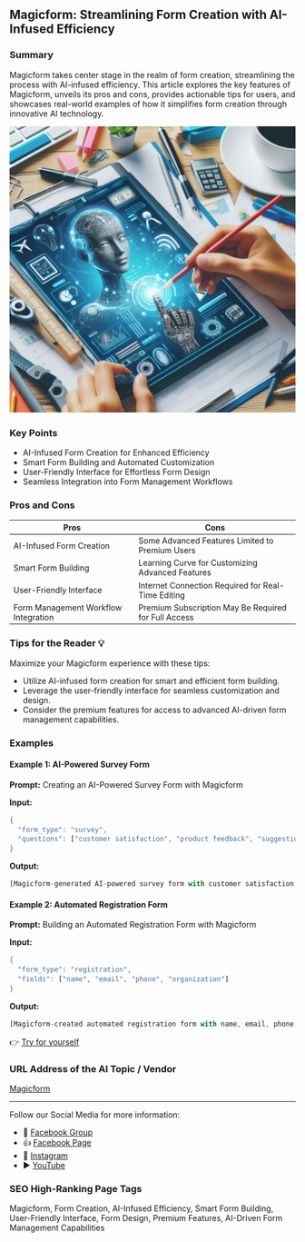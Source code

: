 ## Magicform: Streamlining Form Creation with AI-Infused Efficiency

### Summary
Magicform takes center stage in the realm of form creation, streamlining the process with AI-infused efficiency. This article explores the key features of Magicform, unveils its pros and cons, provides actionable tips for users, and showcases real-world examples of how it simplifies form creation through innovative AI technology.

<img src="./magicform.webp" alt="Magicform Image"/>

### Key Points
- AI-Infused Form Creation for Enhanced Efficiency
- Smart Form Building and Automated Customization
- User-Friendly Interface for Effortless Form Design
- Seamless Integration into Form Management Workflows

### Pros and Cons

| Pros                             | Cons                                               |
| -------------------------------- | -------------------------------------------------- |
| AI-Infused Form Creation          | Some Advanced Features Limited to Premium Users   |
| Smart Form Building               | Learning Curve for Customizing Advanced Features |
| User-Friendly Interface           | Internet Connection Required for Real-Time Editing |
| Form Management Workflow Integration | Premium Subscription May Be Required for Full Access|

### Tips for the Reader 💡
Maximize your Magicform experience with these tips:
- Utilize AI-infused form creation for smart and efficient form building.
- Leverage the user-friendly interface for seamless customization and design.
- Consider the premium features for access to advanced AI-driven form management capabilities.

### Examples

#### Example 1: AI-Powered Survey Form
**Prompt:** Creating an AI-Powered Survey Form with Magicform

**Input:**
```dart
{
  "form_type": "survey",
  "questions": ["customer satisfaction", "product feedback", "suggestions"]
}
```

**Output:**
```dart
[Magicform-generated AI-powered survey form with customer satisfaction, product feedback, and suggestions questions]
```

#### Example 2: Automated Registration Form
**Prompt:** Building an Automated Registration Form with Magicform

**Input:**
```dart
{
  "form_type": "registration",
  "fields": ["name", "email", "phone", "organization"]
}
```

**Output:**
```dart
[Magicform-created automated registration form with name, email, phone, and organization fields]
```

👉 <a href="https://www.magicform.ai/" target="_blank">Try for yourself</a>

### URL Address of the AI Topic / Vendor
<a href="https://www.magicform.ai/" target="_blank">Magicform</a>

---

Follow our Social Media for more information:

- 📘 <a href="https://www.facebook.com/groups/trionxai" target="_blank">Facebook Group</a>
- 👍 <a href="https://www.facebook.com/ai.trionxai" target="_blank">Facebook Page</a>
- 📸 <a href="https://www.instagram.com/trionxai/" target="_blank">Instagram</a>
- ▶️ <a href="https://www.youtube.com/@robotdocs/" target="_blank">YouTube</a>

### SEO High-Ranking Page Tags
Magicform, Form Creation, AI-Infused Efficiency, Smart Form Building, User-Friendly Interface, Form Design, Premium Features, AI-Driven Form Management Capabilities